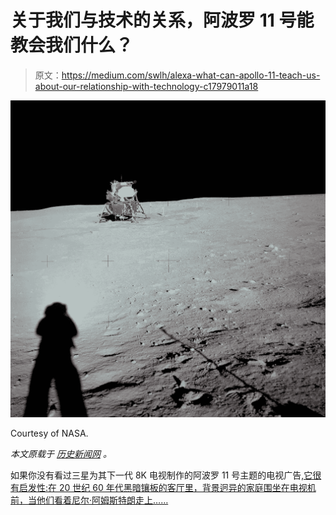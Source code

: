# 关于我们与技术的关系，阿波罗 11 号能教会我们什么？

> 原文：<https://medium.com/swlh/alexa-what-can-apollo-11-teach-us-about-our-relationship-with-technology-c17979011a18>

![](img/e8cd440d2d76d9eff125606bf0289dca.png)

Courtesy of NASA.

*本文原载于* [*历史新闻网*](https://historynewsnetwork.org/) *。*

如果你没有看过三星为其下一代 8K 电视制作的阿波罗 11 号主题的电视广告[,它很有启发性:在 20 世纪 60 年代黑暗镶板的客厅里，背景迥异的家庭围坐在电视机前，当他们看着尼尔·阿姆斯特朗走上……](https://news.samsung.com/us/samsung-qled-8k-tv-making-history-campaign-cnn-50th-anniversary-apollo-11-moon-landing/?CID=afl-ecomm-cjn-cha-092118-52057&cjevent=cf64dc2aa89211e9820c00f50a1c0e12)